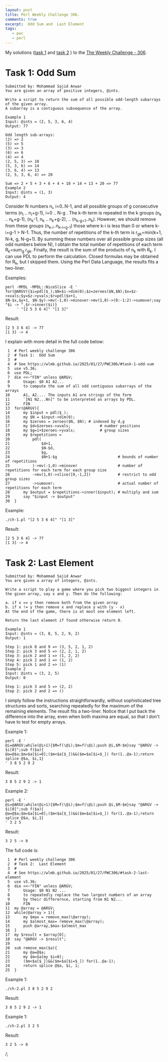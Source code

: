 ```yaml
---
layout: post
title: Perl Weekly Challenge 306.
comments: true
excerpt:  Odd Sum and  Last Element
tags:
   - pwc
   - perl
---
```


My solutions
([task 1](https://github.com/wlmb/perlweeklychallenge-club/blob/master/challenge-306/wlmb/perl/ch-1.pl)
and
[task 2](https://github.com/wlmb/perlweeklychallenge-club/blob/master/challenge-306/wlmb/perl/ch-2.pl)
)
to the  [The Weekly Challenge - 306](https://theweeklychallenge.org/blog/perl-weekly-challenge-306).


# Task 1: Odd Sum

    Submitted by: Mohammad Sajid Anwar
    You are given an array of positive integers, @ints.
    
    Write a script to return the sum of all possible odd-length subarrays of the given array.
    A subarray is a contiguous subsequence of the array.
    
    Example 1
    Input: @ints = (2, 5, 3, 6, 4)
    Output: 77
    
    Odd length sub-arrays:
    (2) => 2
    (5) => 5
    (3) => 3
    (6) => 6
    (4) => 4
    (2, 5, 3) => 10
    (5, 3, 6) => 14
    (3, 6, 4) => 13
    (2, 5, 3, 6, 4) => 20
    
    Sum => 2 + 5 + 3 + 6 + 4 + 10 + 14 + 13 + 20 => 77
    Example 2
    Input: @ints = (1, 3)
    Output: 4

Consider N numbers n<sub>i</sub>, i=0..N-1, and all possible  groups of g consecutive
terms (n<sub>i</sub> .. n<sub>i</sub>+g-1), i=0 .. N-g . The k-th term is repeated in the k
groups (n<sub>k</sub> .. n<sub>k</sub>+g-1), (n<sub>k</sub>-1, n<sub>k</sub> .. n<sub>k</sub>+g-2),
.. (n<sub>k-g+1</sub>..n<sub>k</sub>). However, we should remove from these groups
(n<sub>k-i</sub>..n<sub>k-i+g-1</sub>) those where k-i is less than 0 or where
k-i+g-1 > N-1. Thus, the number of repetitions of the k-th term is
r<sub>gk</sub>=min(k+1, N-k, g, N-g+1). By summing these numbers over all possible
group sizes (all odd numbers below N), I obtain the total number of
repetitions of each term R<sub>k</sub>=sum<sub>g</sub> r<sub>gk</sub>. Finally, the result is the
sum of the products of n<sub>k</sub> with R<sub>k</sub>. I can use PDL to perform the
calculation. Closed formulas may be obtained for R<sub>k</sub>, but I skipped
them. Using the Perl Data Language, the results fits a two-liner.

Examples:

    perl -MPDL -MPDL::NiceSlice -E '
    for(@ARGV){$i=pdl($_);$N=$i->dim(0);$z=zeroes($N,$N);$x=$z->xvals;$y=$z->yvals;$r=pdl($x+1,
    $N-$x,$y+1, $N-$y)->mv(-1,0)->minover->mv(1,0)->(0:-1:2)->sumover;say "$i -> ",$r->inner($i)}
         ' "[2 5 3 6 4]" "[1 3]"

Result:

    [2 5 3 6 4] -> 77
    [1 3] -> 4

I explain with more detail in the full code below:

     1  # Perl weekly challenge 306
     2  # Task 1:  Odd Sum
     3  #
     4  # See https://wlmb.github.io/2025/01/27/PWC306/#task-1-odd-sum
     5  use v5.36;
     6  use PDL;
     7  die <<~"FIN" unless @ARGV;
     8      Usage: $0 A1 A2...
     9      to compute the sum of all odd contiguous subarrays of the arrays
    10      A1, A2.... The inputs A1 are strings of the form
    11      ¨[N1 N2...Nn]" to be interpreted as arrays by PDL.
    12      FIN
    13  for(@ARGV){
    14      my $input = pdl($_);
    15      my $N = $input->dim(0);
    16      my $zeroes = zeroes($N, $N); # indexed by d,g
    17      my $d=$zeroes->xvals;             # number positions
    18      my $g=1+$zeroes->yvals;           # group sizes
    19      my $repetitions =
    20          pdl(
    21              $d+1,
    22              $N-$d,
    23              $g,
    24              $N+1-$g                           # bounds of number of repetitions
    25          )->mv(-1,0)->minover                  # number of repetitions for each term for each group size
    26          ->mv(1,0)->slice([0,-1,2])            # restrict to odd group sizes
    27          ->sumover;                            # actual number of repetitions for each term
    28      my $output = $repetitions->inner($input); # multiply and sum
    29      say "$input -> $output"
    30  }

Example:

    ./ch-1.pl "[2 5 3 6 4]" "[1 3]"

Result:

    [2 5 3 6 4] -> 77
    [1 3] -> 4


# Task 2: Last Element

    Submitted by: Mohammad Sajid Anwar
    You are given a array of integers, @ints.
    
    Write a script to play a game where you pick two biggest integers in
    the given array, say x and y. Then do the following:
    
    a. if x == y then remove both from the given array
    b. if x != y then remove x and replace y with (y - x)
    At the end of the game, there is at most one element left.
    
    Return the last element if found otherwise return 0.
    
    Example 1
    Input: @ints = (3, 8, 5, 2, 9, 2)
    Output: 1
    
    Step 1: pick 8 and 9 => (3, 5, 2, 1, 2)
    Step 2: pick 3 and 5 => (2, 2, 1, 2)
    Step 3: pick 2 and 1 => (1, 2, 2)
    Step 4: pick 2 and 1 => (1, 2)
    Step 5: pick 1 and 2 => (1)
    Example 2
    Input: @ints = (3, 2, 5)
    Output: 0
    
    Step 1: pick 3 and 5 => (2, 2)
    Step 2: pick 2 and 2 => ()

I simply follow the instructions straightforwardly, without sophisticated tree
structures and sorts, searching repeatedly for the maximum of the
remaining elements. The result fits a two-liner. Notice that I put
back the difference into the array, even when both maxima are equal,
so that I don't have to test for empty arrays.

Example 1:

    perl -E '
    @i=@ARGV;while(@i>1){$M=f(\@i);$m=f(\@i);push @i,$M-$m}say "@ARGV -> $i[0]";sub f($a){
    @a=@$a;$m=$a[$i=0];($m<$a[$_])&&($m=$a[$i=$_]) for(1..@a-1);return splice @$a, $i,1}
    ' 3 8 5 2 9 2

Result:

    3 8 5 2 9 2 -> 1

Example 2:

    perl -E '
    @i=@ARGV;while(@i>1){$M=f(\@i);$m=f(\@i);push @i,$M-$m}say "@ARGV -> $i[0]";sub f($a){
    @a=@$a;$m=$a[$i=0];($m<$a[$_])&&($m=$a[$i=$_]) for(1..@a-1);return splice @$a, $i,1}
    ' 3 2 5

Result:

    3 2 5 -> 0

The full code is:

     1  # Perl weekly challenge 306
     2  # Task 2:  Last Element
     3  #
     4  # See https://wlmb.github.io/2025/01/27/PWC306/#task-2-last-element
     5  use v5.36;
     6  die <<~"FIN" unless @ARGV;
     7      Usage: $0 N1 N2 ...
     8      to repeatedly replace the two largest numbers of an array
     9      by their differernce, starting from N1 N2...
    10      FIN
    11  my @array = @ARGV;
    12  while(@array > 1){
    13      my $max = remove_max(\@array);
    14      my $almost_max= remove_max(\@array);
    15      push @array,$max-$almost_max
    16  }
    17  my $result = $array[0];
    18  say "@ARGV -> $result";
    19  
    20  sub remove_max($a){
    21      my @a=@$a;
    22      my $m=$a[my $i=0];
    23      ($m<$a[$_])&&($m=$a[$i=$_]) for(1..@a-1);
    24      return splice @$a, $i, 1;
    25  }

Example 1:

    ./ch-2.pl 3 8 5 2 9 2

Result:

    3 8 5 2 9 2 -> 1

Example 1:

    ./ch-2.pl 3 2 5

Result:

    3 2 5 -> 0

/;

